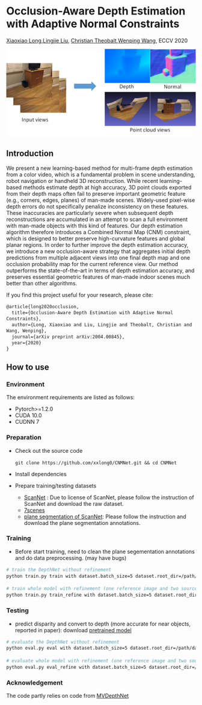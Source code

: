# Occlusion-Aware Depth Estimation with Adaptive Normal Constraints
[Xiaoxiao Long](https://www.xxlong.site),[Lingjie Liu](https://lingjie0206.github.io), [Christian Theobalt](http://people.mpi-inf.mpg.de/~theobalt/),[Wenping Wang](https://i.cs.hku.hk/~wenping), ECCV 2020

<p align="center">
    <img src="./docs/images/teaser.png" alt="Image" width="512"  />
</p>

## Introduction
We present a new learning-based method for multi-frame depth estimation from a color video, which is a fundamental problem in scene understanding, robot navigation or handheld 3D reconstruction. While recent learning-based methods estimate depth at high accuracy, 3D point clouds exported from their depth maps often fail to preserve important geometric feature (e.g., corners, edges, planes) of man-made scenes. Widely-used pixel-wise depth errors do not specifically penalize inconsistency on these features. These inaccuracies are particularly severe when subsequent depth reconstructions are accumulated in an attempt to scan a full environment with man-made objects with this kind of features. Our depth estimation algorithm therefore introduces a Combined Normal Map (CNM) constraint, which is designed to better preserve high-curvature features and global planar regions.
In order to further improve the depth estimation accuracy, we introduce a new occlusion-aware strategy that aggregates initial depth predictions from multiple adjacent views into one final depth map and one occlusion probability map for the current reference view. Our method outperforms the state-of-the-art in terms of depth estimation accuracy, and preserves essential geometric features of man-made indoor scenes much better than other algorithms.

If you find this project useful for your research, please cite: 
```
@article{long2020occlusion,
  title={Occlusion-Aware Depth Estimation with Adaptive Normal Constraints},
  author={Long, Xiaoxiao and Liu, Lingjie and Theobalt, Christian and Wang, Wenping},
  journal={arXiv preprint arXiv:2004.00845},
  year={2020}
}
```

## How to use

### Environment
The environment requirements are listed as follows:
- Pytorch>=1.2.0
- CUDA 10.0 
- CUDNN 7

### Preparation
* Check out the source code 

    ```git clone https://github.com/xxlong0/CNMNet.git && cd CNMNet```
* Install dependencies 

* Prepare training/testing datasets
    * [ScanNet](http://www.scan-net.org/) : Due to license of ScanNet, please follow the instruction of ScanNet and download the raw dataset.
    * [7scenes](https://www.microsoft.com/en-us/research/project/rgb-d-dataset-7-scenes/)
    * [plane segmentation of ScanNet](https://github.com/NVlabs/planercnn): Please follow the instruction and download the plane segmentation annotations.
### Training
* Before start training, need to clean the plane segementation annotations and do data preprocessing. (may have bugs)
```bash
# train the DepthNet without refinement
python train.py train with dataset.batch_size=5 dataset.root_dir=/path/dataset dataset.list_filepath=./scannet/train_plane_view3_scans0_999_interval2_error01.txt dataset.image_width=256 dataset.image_height=192 k_size=9

# train whole model with refinement (one reference image and two source images)
python train.py train_refine with dataset.batch_size=5 dataset.root_dir=/path/dataset dataset.list_filepath=./scannet/train_plane_view3_scans0_999_interval2_error01.txt dataset.image_width=256 dataset.image_height=192 k_size=9
```

### Testing
* predict disparity and convert to depth (more accurate for near objects, reported in paper): download [pretrained model](https://drive.google.com/file/d/1tjTIyph8qiPevlIxYcV2knkBScxHMN6W/view?usp=sharing)

```bash
# evaluate the DepthNet without refinement
python eval.py eval with dataset.batch_size=5 dataset.root_dir=/path/dataset dataset.list_filepath=./scannet/train_plane_view3_scans0_999_interval2_error01.txt dataset.image_width=256 dataset.image_height=192 k_size=9

# evaluate whole model with refinement (one reference image and two source images)
python eval.py eval_refine with dataset.batch_size=5 dataset.root_dir=/path/dataset dataset.list_filepath=./scannet/train_plane_view3_scans0_999_interval2_error01.txt dataset.image_width=256 dataset.image_height=192 k_size=9
```

### Acknowledgement
The code partly relies on code from [MVDepthNet](https://github.com/HKUST-Aerial-Robotics/MVDepthNet)
